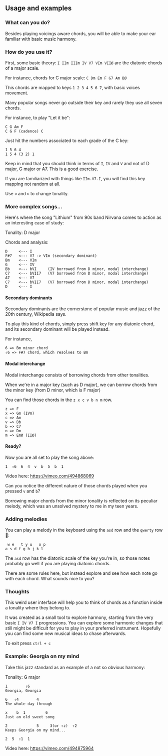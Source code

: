 ## Usage and examples

### What can you do?
Besides playing voicings aware chords, you will be able to make your ear familiar with basic music harmony.

### How do you use it?
First, some basic theory: `I IIm IIIm IV V7 VIm VIIØ` are the diatonic chords of a major scale.

For instance, chords for C major scale: `C Dm Em F G7 Am BØ`

This chords are mapped to keys `1 2 3 4 5 6 7`, with basic voices movement.

Many popular songs never go outside their key and rarely they use all seven chords.

For instance, to play "Let it be":
```
C G Am F
C G F (cadence) C
```

Just hit the numbers associated to each grade of the C key:
```
1 5 6 4
1 5 4 (3 2) 1
```

Keep in mind that you should think in terms of `I`, `IV` and `V` and not of D major, G major or A7. This is a good exercise.

If you are familiarized with things like `IIm-V7-I`, you will find this key mapping not random at all.

Use `<` and `>` to change tonality.

### More complex songs...
Here's where the song "Lithium" from 90s band Nirvana comes to action as an interesting case of study:

Tonality: D major

Chords and analysis:
```
D     <--- I
F#7   <--- V7 -> VIm (secondary dominant)
Bm    <--- VIm
G     <--- IV
Bb    <--- bVI     (IV borrowed from D minor, modal interchange)
C7    <--- bVII7   (V7 borrowed from D minor, modal interchange)
A7    <--- V7
C7    <--- bVII7   (V7 borrowed from D minor, modal interchange)
D     <--- I
```

#### Secondary dominants
Secondary dominants are the cornerstone of popular music and jazz of the 20th century, Wikipedia says.

To play this kind of chords, simply press shift key for any diatonic chord, and its secondary dominant will be played instead.

For instance,
```
6 => Bm minor chord
⇧6 => F#7 chord, which resolves to Bm
```

#### Modal interchange
Modal interchange consists of borrowing chords from other tonalities.

When we're in a major key (such as D major), we can borrow chords from the minor key (from D minor, which is F major)

You can find those chords in the `z x c v b n m` row.

```
z => F
x => Gm (IVm)
c => Am
v => Bb
b => C7
n => Dm
m => EmØ (IIØ)
```

#### Ready?
Now you are all set to play the song above:

```
1  ⇧6  6  4  v  b  5  b  1
```
Video here: https://vimeo.com/494868069

Can you notice the different nature of those chords played when you pressed `v` and `b`?

Borrowing major chords from the minor tonality is reflected on its peculiar melody, which was an unsolved mystery to me in my teen years.

### Adding melodies
You can play a melody in the keyboard using the `asd` row and the `qwerty` row 🎹:
```
 w e   t y u   o p
a s d f g h j k l
```

The `asd` row has the diatonic scale of the key you're in, so those notes probably go well if you are playing diatonic chords. 

There are some rules here, but instead explore and see how each note go with each chord. What sounds nice to you?

### Thoughts
This weird user interface will help you to think of chords as a function inside a tonality where they belong to.

It was created as a small tool to explore harmony, starting from the very basic `I IV V7 I` progressions. You can explore some harmonic changes that still might be difficult for you to play in your preferred instrument. Hopefully you can find some new musical ideas to chase afterwards.

To exit press `ctrl + c`


### Example: Georgia on my mind
Take this jazz standard as an example of a not so obvious harmony:

Tonality: G major
```
1        ⇧6
Georgia, Georgia

6   ⇧4        4       
The whole day through

x    b  1         6
Just an old sweet song

2             5     3(or ⇧z)  ⇧2 
Keeps Georgia on my mind...

2  5  ⇧1  1
```
Video here: https://vimeo.com/494875964